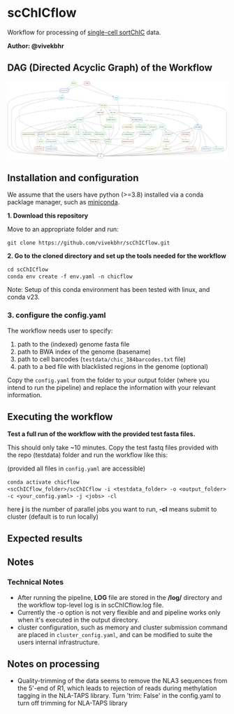 # scChICflow

Workflow for processing of [single-cell sortChIC](https://www.ncbi.nlm.nih.gov/pmc/articles/PMC9925381/) data.

**Author: @vivekbhr**

## DAG (Directed Acyclic Graph) of the Workflow

![DAG](./dag.png)


## Installation and configuration

We assume that the users have python (>=3.8) installed via a conda packlage manager, such as [miniconda](https://docs.conda.io/en/latest/miniconda.html). 


**1. Download this repository**

Move to an appropriate folder and run:

```
git clone https://github.com/vivekbhr/scChICflow.git
```

**2. Go to the cloned directory and set up the tools needed for the workflow**

```
cd scChICflow
conda env create -f env.yaml -n chicflow
```

Note: Setup of this conda environment has been tested with linux, and conda v23. 

### 3. configure the config.yaml

The workflow needs user to specify:
  
  1) path to the (indexed) genome fasta file
  2) path to BWA index of the genome (basename)
  3) path to  cell barcodes (`testdata/chic_384barcodes.txt` file)
  4) path to a bed file with blacklisted regions in the genome (optional)


Copy the `config.yaml` from the folder to your output folder (where you intend to run the pipeline) and replace the information with your relevant information.


## Executing the workflow 

**Test a full run of the workflow with the provided test fasta files.**

This should only take ~10 minutes. Copy the test fastq files provided with the repo (testdata) folder and run the workflow like this:

(provided all files in `config.yaml` are accessible)

```
conda activate chicflow
<scChICflow_folder>/scChICflow -i <testdata_folder> -o <output_folder> -c <your_config.yaml> -j <jobs> -cl
```

here **j** is the number of parallel jobs you want to run, **-cl** means submit to cluster (default is to run locally)

## Expected results



## Notes

### Technical Notes
  - After running the pipeline, **LOG** file are stored in the **<output>/log/** directory and the workflow top-level log is in scChICflow.log file.
  - Currently the -o option is not very flexible and and pipeline works only when it's executed in the output directory.
  - cluster configuration, such as memory and cluster submission command are placed in `cluster_config.yaml`, and can be modified to suite the users internal infrastructure.

## Notes on processing
  - Quality-trimming of the data seems to remove the NLA3 sequences from the 5'-end of R1, which leads to
    rejection of reads during methylation tagging in the NLA-TAPS library. Turn 'trim: False' in the config.yaml to
    turn off trimming for NLA-TAPS library
